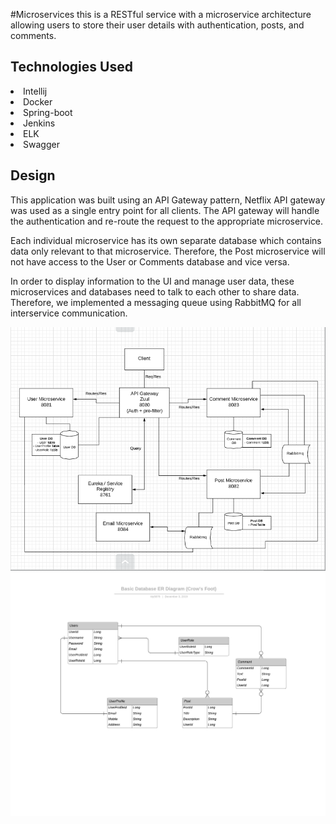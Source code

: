 #Microservices
 this is a RESTful service with a microservice architecture allowing users to store their user details with authentication, posts, and comments. 

## Technologies Used
<li>
  Intellij
<li>
  Docker
<li>  
  Spring-boot 
 <li>
   Jenkins
  <li>
    ELK
  <li>
    Swagger
 
  
     



## Design
This application was built using an API Gateway pattern, Netflix API gateway was used as a single entry point for all clients. The API gateway will handle the authentication and re-route the request to the appropriate microservice.

Each individual microservice has its own separate database which contains data only relevant to that microservice. Therefore, the Post microservice will not have access to the User or Comments database and vice versa. 

In order to display information to the UI and manage user data, these microservices and databases need to talk to each other to share data. Therefore, we implemented a messaging queue using RabbitMQ for all interservice communication.

![design](images/design2.PNG) ![ERD](images/Basic%20Database%20ER%20Diagram%20(Crow's%20Foot).png)

